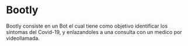 # Bootly
Bootly consiste en un Bot el cual tiene como objetivo identificar los sintomas del Covid-19, y enlazandoles a una consulta con un medico por videollamada. 

